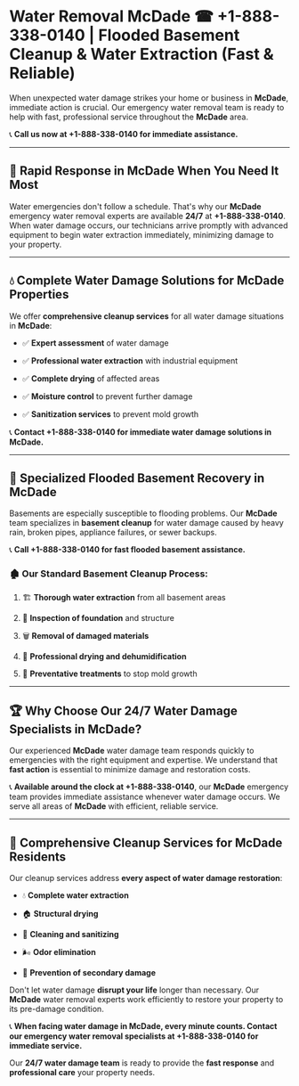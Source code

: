 # Water Removal McDade ☎ +1-888-338-0140 | Flooded Basement Cleanup & Water Extraction (Fast & Reliable)

When unexpected water damage strikes your home or business in **McDade**, immediate action is crucial. Our emergency water removal team is ready to help with fast, professional service throughout the **McDade** area. 

📞 **Call us now at +1-888-338-0140 for immediate assistance.**
---
## 🚀 Rapid Response in McDade When You Need It Most
Water emergencies don't follow a schedule. That's why our **McDade** emergency water removal experts are available **24/7** at **+1-888-338-0140**. When water damage occurs, our technicians arrive promptly with advanced equipment to begin water extraction immediately, minimizing damage to your property.
---
## 💧 Complete Water Damage Solutions for McDade Properties
We offer **comprehensive cleanup services** for all water damage situations in **McDade**:
- ✅ **Expert assessment** of water damage  
- ✅ **Professional water extraction** with industrial equipment  
- ✅ **Complete drying** of affected areas  
- ✅ **Moisture control** to prevent further damage  
- ✅ **Sanitization services** to prevent mold growth  
📞 **Contact +1-888-338-0140 for immediate water damage solutions in McDade.**
---
## 🌊 Specialized Flooded Basement Recovery in McDade
Basements are especially susceptible to flooding problems. Our **McDade** team specializes in **basement cleanup** for water damage caused by heavy rain, broken pipes, appliance failures, or sewer backups. 
📞 **Call +1-888-338-0140 for fast flooded basement assistance.**
### 🏚️ Our Standard Basement Cleanup Process:
1. 🏗️ **Thorough water extraction** from all basement areas  
2. 🔎 **Inspection of foundation** and structure  
3. 🗑️ **Removal of damaged materials**  
4. 💨 **Professional drying and dehumidification**  
5. 🚫 **Preventative treatments** to stop mold growth  
---
## 🏆 Why Choose Our 24/7 Water Damage Specialists in McDade?
Our experienced **McDade** water damage team responds quickly to emergencies with the right equipment and expertise. We understand that **fast action** is essential to minimize damage and restoration costs.
📞 **Available around the clock at +1-888-338-0140**, our **McDade** emergency team provides immediate assistance whenever water damage occurs. We serve all areas of **McDade** with efficient, reliable service.
---
## 🧹 Comprehensive Cleanup Services for McDade Residents
Our cleanup services address **every aspect of water damage restoration**:
- 💧 **Complete water extraction**  
- 🏠 **Structural drying**  
- 🧼 **Cleaning and sanitizing**  
- 🌬️ **Odor elimination**  
- 🚫 **Prevention of secondary damage**  
Don't let water damage **disrupt your life** longer than necessary. Our **McDade** water removal experts work efficiently to restore your property to its pre-damage condition.
📞 **When facing water damage in McDade, every minute counts. Contact our emergency water removal specialists at +1-888-338-0140 for immediate service.**
Our **24/7 water damage team** is ready to provide the **fast response** and **professional care** your property needs.
